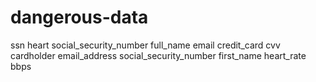 # dangerous-data

ssn
heart
social_security_number
full_name
email
credit_card
cvv
cardholder
email_address
social_security_number
first_name
heart_rate
bbps
